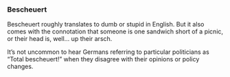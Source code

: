 ### Bescheuert
Bescheuert roughly translates to dumb or stupid in English. But it also comes with the connotation that someone is one sandwich short of a picnic, or their head is, well… up their arsch.

It’s not uncommon to hear Germans referring to particular politicians as “Total bescheuert!” when they disagree with their opinions or policy changes.